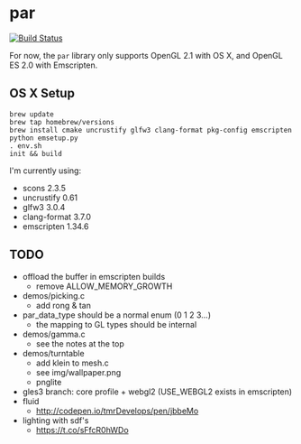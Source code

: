 # par

[![Build Status](https://travis-ci.org/prideout/parg.svg?branch=master)](https://travis-ci.org/prideout/parg)

For now, the `par` library only supports OpenGL 2.1 with OS X, and OpenGL ES 2.0 with Emscripten.

## OS X Setup

```
brew update
brew tap homebrew/versions
brew install cmake uncrustify glfw3 clang-format pkg-config emscripten
python emsetup.py
. env.sh
init && build
```

I'm currently using:
- scons 2.3.5
- uncrustify 0.61
- glfw3 3.0.4
- clang-format 3.7.0
- emscripten 1.34.6

## TODO

- offload the buffer in emscripten builds
    - remove ALLOW_MEMORY_GROWTH
- demos/picking.c
    - add rong & tan
- par_data_type should be a normal enum (0 1 2 3...)
    - the mapping to GL types should be internal
- demos/gamma.c
    - see the notes at the top
- demos/turntable
    - add klein to mesh.c
    - see img/wallpaper.png
    - pnglite
- gles3 branch: core profile + webgl2 (USE_WEBGL2 exists in emscripten)
- fluid
    - http://codepen.io/tmrDevelops/pen/jbbeMo
- lighting with sdf's
    - https://t.co/sFfcR0hWDo

